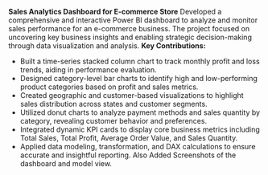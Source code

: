 **Sales Analytics Dashboard for E-commerce Store**
Developed a comprehensive and interactive Power BI dashboard to analyze and monitor sales performance for an e-commerce business. The project focused on uncovering key business insights and enabling strategic decision-making through data visualization and analysis.
**Key Contributions:**
- Built a time-series stacked column chart to track monthly profit and loss trends, aiding in performance evaluation.
- Designed category-level bar charts to identify high and low-performing product categories based on profit and sales metrics.
- Created geographic and customer-based visualizations to highlight sales distribution across states and customer segments.
- Utilized donut charts to analyze payment methods and sales quantity by category, revealing customer behavior and preferences.
- Integrated dynamic KPI cards to display core business metrics including Total Sales, Total Profit, Average Order Value, and Sales Quantity.
- Applied data modeling, transformation, and DAX calculations to ensure accurate and insightful reporting.
Also Added Screenshots of the dashboard and model view.
